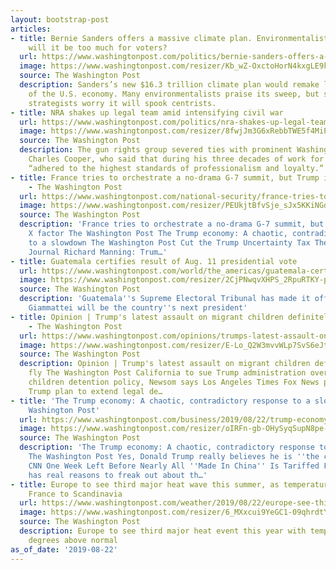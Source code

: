 ```yaml
---
layout: bootstrap-post
articles:
- title: Bernie Sanders offers a massive climate plan. Environmentalists cheer, but
    will it be too much for voters?
  url: https://www.washingtonpost.com/politics/bernie-sanders-offers-a-massive-climate-plan-environmentalists-cheer-but-will-it-be-too-much-for-voters/2019/08/22/f2750120-c4e9-11e9-b5e4-54aa56d5b7ce_story.html
  image: https://www.washingtonpost.com/resizer/Kb_wZ-OxctoHorN4kxgLE9kmSLw=/1484x0/arc-anglerfish-washpost-prod-washpost.s3.amazonaws.com/public/LHHHUZGFF4I6TNZPWMO7VJ3SCI.jpg
  source: The Washington Post
  description: Sanders’s new $16.3 trillion climate plan would remake large sections
    of the U.S. economy. Many environmentalists praise its sweep, but some Democratic
    strategists worry it will spook centrists.
- title: NRA shakes up legal team amid intensifying civil war
  url: https://www.washingtonpost.com/politics/nra-shakes-up-legal-team-amid-intensifying-civil-war/2019/08/22/72fa460a-c52d-11e9-b5e4-54aa56d5b7ce_story.html
  image: https://www.washingtonpost.com/resizer/8fwjJm3G6xRebbTWE5f4MiPUkEM=/1484x0/arc-anglerfish-washpost-prod-washpost.s3.amazonaws.com/public/NMMCJWGFGMI6TNPEKSVFNVNXZY.jpg
  source: The Washington Post
  description: The gun rights group severed ties with prominent Washington attorney
    Charles Cooper, who said that during his three decades of work for the NRA, he
    “adhered to the highest standards of professionalism and loyalty.”
- title: France tries to orchestrate a no-drama G-7 summit, but Trump is the X factor
    - The Washington Post
  url: https://www.washingtonpost.com/national-security/france-tries-to-orchestrate-a-no-drama-g-7-summit-but-trump-is-the-x-factor/2019/08/22/342ab388-c4f6-11e9-b72f-b31dfaa77212_story.html
  image: https://www.washingtonpost.com/resizer/PEUkjtBfvSje_sJx5KKiNGdS4lU=/1484x0/arc-anglerfish-washpost-prod-washpost.s3.amazonaws.com/public/J7X7YBTMCII6RPVHZDVSRPCSWE.jpg
  source: The Washington Post
  description: 'France tries to orchestrate a no-drama G-7 summit, but Trump is the
    X factor The Washington Post The Trump economy: A chaotic, contradictory response
    to a slowdown The Washington Post Cut the Trump Uncertainty Tax The Wall Street
    Journal Richard Manning: Trum…'
- title: Guatemala certifies result of Aug. 11 presidential vote
  url: https://www.washingtonpost.com/world/the_americas/guatemala-certifies-result-of-aug-11-presidential-vote/2019/08/22/d75f8a06-c532-11e9-8bf7-cde2d9e09055_story.html
  image: https://www.washingtonpost.com/resizer/2CjPNwqvXHPS_2RpuRTKY-p3eVo=/1484x0/www.washingtonpost.com/pb/resources/img/twp-social-share.png
  source: The Washington Post
  description: 'Guatemala''s Supreme Electoral Tribunal has made it official: Alejandro
    Giammattei will be the country''s next president'
- title: Opinion | Trump's latest assault on migrant children definitely won't fly
    - The Washington Post
  url: https://www.washingtonpost.com/opinions/trumps-latest-assault-on-migrant-children-definitely-wont-fly/2019/08/22/fda48076-c448-11e9-b72f-b31dfaa77212_story.html
  image: https://www.washingtonpost.com/resizer/E-Lo_Q2W3mvvWLp7SvS6eJtyHLI=/1484x0/arc-anglerfish-washpost-prod-washpost.s3.amazonaws.com/public/JX6YF3WFBMI6TGMGD6Z6IOL34Q.jpg
  source: The Washington Post
  description: Opinion | Trump's latest assault on migrant children definitely won't
    fly The Washington Post California to sue Trump administration over new migrant
    children detention policy, Newsom says Los Angeles Times Fox News panel debates
    Trump plan to extend legal de…
- title: 'The Trump economy: A chaotic, contradictory response to a slowdown - The
    Washington Post'
  url: https://www.washingtonpost.com/business/2019/08/22/trump-economy-month-chaotic-response/
  image: https://www.washingtonpost.com/resizer/oIRFn-gb-OHySyqSupN8pe-SZz4=/1484x0/arc-anglerfish-washpost-prod-washpost.s3.amazonaws.com/public/2LDX5MZX6FDRXGUC7C4USFXIMI.jpg
  source: The Washington Post
  description: 'The Trump economy: A chaotic, contradictory response to a slowdown
    The Washington Post Yes, Donald Trump really believes he is ''the chosen one''
    CNN One Week Left Before Nearly All ''Made In China'' Is Tariffed Forbes Trump
    has real reasons to freak out about th…'
- title: Europe to see third major heat wave this summer, as temperatures soar from
    France to Scandinavia
  url: https://www.washingtonpost.com/weather/2019/08/22/europe-see-third-major-heat-wave-this-year-temperatures-soar-france-scandinavia/
  image: https://www.washingtonpost.com/resizer/6_MXxcui9YeGC1-09qhrdtYMEm4=/1484x0/arc-anglerfish-washpost-prod-washpost.s3.amazonaws.com/public/DVTKURP7IBEQZNMTWYIT4X6CIU.jpeg
  source: The Washington Post
  description: Europe to see third major heat event this year with temperatures 15-20
    degrees above normal
as_of_date: '2019-08-22'
---
```


